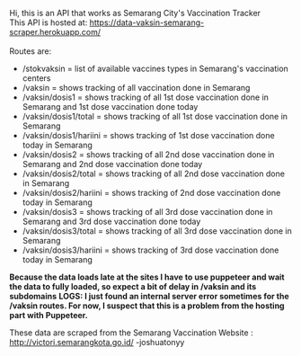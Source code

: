 Hi, this is an API that works as Semarang City's Vaccination Tracker <br>
This API is hosted at: https://data-vaksin-semarang-scraper.herokuapp.com/ <br><br>
Routes are:
- /stokvaksin = list of available vaccines types in Semarang's vaccination centers
- /vaksin = shows tracking of all vaccination done in Semarang
- /vaksin/dosis1 = shows tracking of all 1st dose vaccination done in Semarang and 1st dose vaccination done today
- /vaksin/dosis1/total = shows tracking of all 1st dose vaccination done in Semarang
- /vaksin/dosis1/hariini = shows tracking of 1st dose vaccination done today in Semarang
- /vaksin/dosis2 = shows tracking of all 2nd dose vaccination done in Semarang and 2nd dose vaccination done today
- /vaksin/dosis2/total = shows tracking of all 2nd dose vaccination done in Semarang
- /vaksin/dosis2/hariini = shows tracking of 2nd dose vaccination done today in Semarang
- /vaksin/dosis3 = shows tracking of all 3rd dose vaccination done in Semarang and 3rd dose vaccination done today
- /vaksin/dosis3/total = shows tracking of all 3rd dose vaccination done in Semarang
- /vaksin/dosis3/hariini = shows tracking of 3rd dose vaccination done today in Semarang

**Because the data loads late at the sites I have to use puppeteer and wait the data to fully loaded, so expect a bit of delay in /vaksin and its subdomains**
**LOGS: I just found an internal server error sometimes for the /vaksin routes. For now, I suspect that this is a problem from the hosting part with Puppeteer.**


These data are scraped from the Semarang Vaccination Website : http://victori.semarangkota.go.id/
-joshuatonyy
